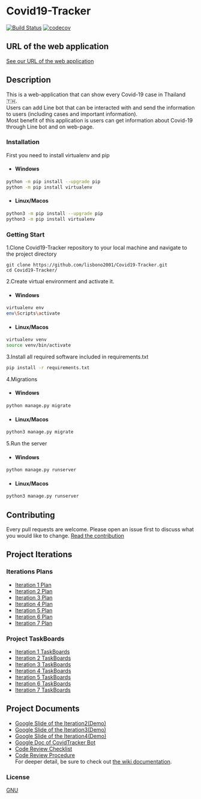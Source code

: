 # Covid19-Tracker
[![Build Status](https://travis-ci.com/lisbono2001/Covid19-Tracker.svg?branch=master)](https://travis-ci.com/lisbono2001/Covid19-Tracker) 
[![codecov](https://codecov.io/gh/lisbono2001/Covid19-Tracker/branch/master/graph/badge.svg)](https://codecov.io/gh/lisbono2001/Covid19-Tracker)
## URL of the web application
[See our URL of the web application](https://covid-tracker-ske17.herokuapp.com)    

## Description
This is a web-application that can show every Covid-19 case in Thailand 🇹🇭.  
Users can add Line bot that can be interacted with and send the information to users  (including cases and important information).  
Most benefit of this application is users can get information about Covid-19 through Line bot and on web-page.

### Installation
First you need to install virtualenv and pip
* #### Windows

```bash
python -m pip install --upgrade pip
python -m pip install virtualenv
```
* #### Linux/Macos
```bash
python3 -m pip install --upgrade pip
python3 -m pip install virtualenv
```

### Getting Start
1.Clone Covid19-Tracker repository to your local machine and navigate to the project directory
```shell
git clone https://github.com/lisbono2001/Covid19-Tracker.git
cd Covid19-Tracker/
```
2.Create virtual environment and activate it.
* #### Windows
```bash
virtualenv env
env\Scripts\activate
```
* #### Linux/Macos
```bash
virtualenv venv
source venv/bin/activate
```
3.Install all required software included in requirements.txt
```bash
pip install -r requirements.txt
```
4.Migrations
* #### Windows
```bash
python manage.py migrate
```
* #### Linux/Macos
```bash
python3 manage.py migrate
```
5.Run the server
* #### Windows
```bash
python manage.py runserver
```
* #### Linux/Macos
```bash
python3 manage.py runserver
```
## Contributing
Every pull requests are welcome. Please open an issue first to discuss what you would like to change.  [Read the contribution](contributing.md)

## Project Iterations  

### Iterations Plans
* [Iteration 1 Plan](https://github.com/lisbono2001/Covid19-Tracker/wiki/Iteration-1-plan)
* [Iteration 2 Plan](https://github.com/lisbono2001/Covid19-Tracker/wiki/Iteration-2-plan)
* [Iteration 3 Plan](https://github.com/lisbono2001/Covid19-Tracker/wiki/Iteration-3-plan)
* [Iteration 4 Plan](https://github.com/lisbono2001/Covid19-Tracker/wiki/Iteration-4-plan)
* [Iteration 5 Plan](https://github.com/lisbono2001/Covid19-Tracker/wiki/Iteration-5-plan)
* [Iteration 6 Plan](https://github.com/lisbono2001/Covid19-Tracker/wiki/Iteration-6-plan)
* [Iteration 7 Plan](https://github.com/lisbono2001/Covid19-Tracker/wiki/Iteration-7-plan)

### Project TaskBoards    
* [Iteration 1 TaskBoards](https://github.com/lisbono2001/Covid19-Tracker/projects/1)    
* [Iteration 2 TaskBoards](https://github.com/lisbono2001/Covid19-Tracker/projects/2)
* [Iteration 3 TaskBoards](https://github.com/lisbono2001/Covid19-Tracker/projects/3)
* [Iteration 4 TaskBoards](https://github.com/lisbono2001/Covid19-Tracker/projects/4)
* [Iteration 5 TaskBoards](https://github.com/lisbono2001/Covid19-Tracker/projects/5)
* [Iteration 6 TaskBoards](https://github.com/lisbono2001/Covid19-Tracker/projects/6)
* [Iteration 7 TaskBoards](https://github.com/lisbono2001/Covid19-Tracker/projects/7)

## Project Documents
* [Google Slide of the Iteration2(Demo)](https://docs.google.com/presentation/d/14qMV3SfXerS6ZqlIU6QqADaq-o9OB24neuZzF2Wg8W4/edit?usp=sharing)
* [Google Slide of the Iteration3(Demo)](https://docs.google.com/presentation/d/1644cAhMw_56MGKahJRFheus9vtq5G2nMFGxjAxFY4lk/edit?usp=sharing)
* [Google Slide of the Iteration4(Demo)](https://docs.google.com/presentation/d/1q7hvfviI6Zbfiea9Jx7KZqt6942ZJalaiTW8-VWJNZc/edit?usp=sharing)
* [Google Doc of CovidTracker Bot](https://docs.google.com/document/d/1yZ44ohLjBxY3xdxLnVfxUchmPmGIvRqF8OUgX0xgOpg/edit?usp=sharing)
* [Code Review Checklist](https://github.com/lisbono2001/Covid19-Tracker/wiki/Code-Review-Checklist)
* [Code Review Procedure](https://github.com/lisbono2001/Covid19-Tracker/wiki/Code-Review-Procedure)  
  For deeper detail, be sure to check out [the wiki documentation](https://github.com/lisbono2001/Covid19-Tracker/wiki).

### License
[GNU](LICENSE.md)  
